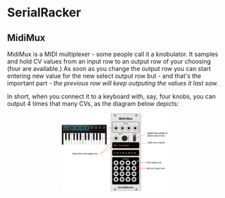 # SerialRacker

## MidiMux

MidiMux is a MIDI multiplexer - some people call it a knobulator. It
samples and hold CV values from an input row to an output row of your
choosing (four are available.) As soon as you change the output row
you can start entering new value for the new select output row but -
and that's the important part - *the previous row will keep outputing
the values it last saw.*

In short, when you connect it to a keyboard with, say, four knobs, you
can output 4 times that many CVs, as the diagram below depicts:

<p align="center">
  <img src="doc/res/midimux-2.png" width="250px"/>
</p>




